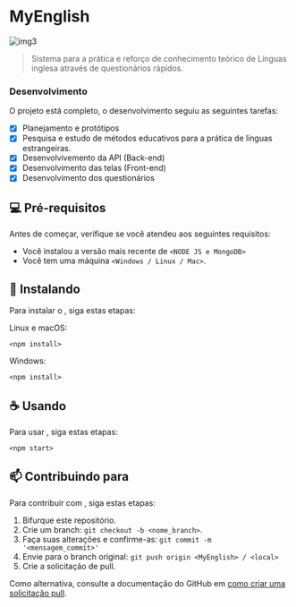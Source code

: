 # MyEnglish

<!---Esses são exemplos. Veja https://shields.io para outras pessoas ou para personalizar este conjunto de escudos. Você pode querer incluir dependências, status do projeto e informações de licença aqui--->

![img3](https://user-images.githubusercontent.com/64885646/101936525-6be69d00-3bbf-11eb-9f03-ea3002ba2b2a.png)

> Sistema para a prática e reforço de conhecimento teórico de Línguas inglesa através de questionários rápidos.

### Desenvolvimento

O projeto está completo, o desenvolvimento seguiu as seguintes tarefas:

- [x] Planejamento e protótipos
- [x] Pesquisa e estudo de métodos educativos para a prática de línguas estrangeiras. 
- [x] Desenvolvivemento da API (Back-end)
- [x] Desenvolvimento das telas (Front-end)
- [x] Desenvolvimento dos questionários

## 💻 Pré-requisitos

Antes de começar, verifique se você atendeu aos seguintes requisitos:
<!---Estes são apenas requisitos de exemplo. Adicionar, duplicar ou remover conforme necessário--->
* Você instalou a versão mais recente de `<NODE JS e MongoDB>`
* Você tem uma máquina `<Windows / Linux / Mac>`. 

## 🚀 Instalando <MyEnglish>

Para instalar o <MyEnglish>, siga estas etapas:

Linux e macOS:
```
<npm install>
```

Windows:
```
<npm install>
```

## ☕ Usando <MyEnglish>

Para usar <MyEnglish>, siga estas etapas:

```
<npm start>
```

## 📫 Contribuindo para <MyEnglish>
<!---Se o seu README for longo ou se você tiver algum processo ou etapas específicas que deseja que os contribuidores sigam, considere a criação de um arquivo CONTRIBUTING.md separado--->
Para contribuir com <MyEnglish>, siga estas etapas:

1. Bifurque este repositório.
2. Crie um branch: `git checkout -b <nome_branch>`.
3. Faça suas alterações e confirme-as: `git commit -m '<mensagem_commit>'`
4. Envie para o branch original: `git push origin <MyEnglish> / <local>`
5. Crie a solicitação de pull.

Como alternativa, consulte a documentação do GitHub em [como criar uma solicitação pull](https://help.github.com/en/github/collaborating-with-issues-and-pull-requests/creating-a-pull-request).

